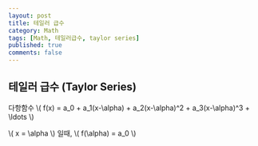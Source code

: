 ```yaml
---
layout: post
title: 테일러 급수
category: Math
tags: [Math, 테일러급수, taylor series]
published: true
comments: false
---
```


테일러 급수 (Taylor Series)
---

다항함수
\\( f(x) = a\_0 + a\_1(x-\alpha) + a\_2(x-\alpha)^2 + a\_3(x-\alpha)^3 + \ldots \\)

\\( x = \alpha \\) 일때,
\\( f(\alpha) = a\_0 \\) 
